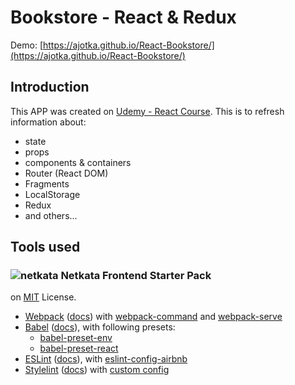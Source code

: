 # Bookstore - React & Redux

Demo:
[https://ajotka.github.io/React-Bookstore/](https://ajotka.github.io/React-Bookstore/)

## Introduction
This APP was created on [Udemy - React Course](https://www.udemy.com/react-jest/). 
This is to refresh information about:
* state
* props
* components & containers
* Router (React DOM)
* Fragments
* LocalStorage
* Redux
* and others...

## Tools used

### ![netkata](https://netkata.com/assets/img/logo-netkata.png) Netkata Frontend Starter Pack 
on [MIT](https://choosealicense.com/licenses/mit/) License.
* [Webpack](https://webpack.js.org/) ([docs](https://webpack.js.org/configuration/)) with [webpack-command](https://github.com/webpack-contrib/webpack-command) and [webpack-serve](https://github.com/webpack-contrib/webpack-serve)
* [Babel](https://babeljs.io/) ([docs](https://babeljs.io/docs/en/)), with following presets:
    * [babel-preset-env](https://babeljs.io/docs/en/babel-preset-env)
    * [babel-preset-react](https://babeljs.io/docs/en/babel-preset-react)
* [ESLint](https://eslint.org/) ([docs](https://eslint.org/docs/user-guide/configuring)), with [eslint-config-airbnb](https://github.com/airbnb/javascript)
* [Stylelint](https://stylelint.io/) ([docs](https://stylelint.io/user-guide/)) with [custom config](.stylelintrc)
